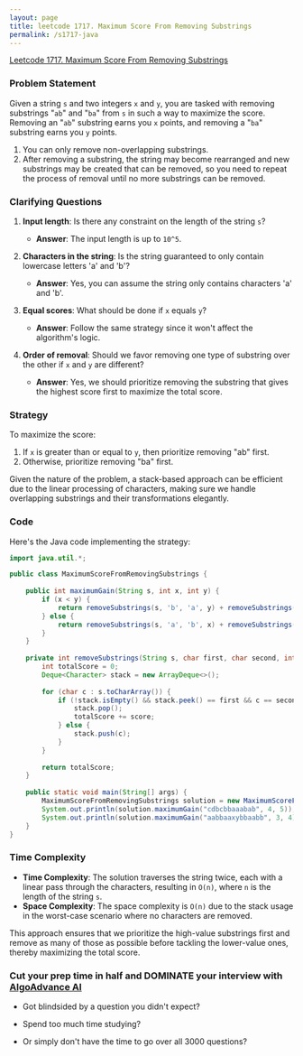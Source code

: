 ```yaml
---
layout: page
title: leetcode 1717. Maximum Score From Removing Substrings
permalink: /s1717-java
---
```

[Leetcode 1717. Maximum Score From Removing Substrings](https://algoadvance.github.io/algoadvance/l1717)
### Problem Statement

Given a string `s` and two integers `x` and `y`, you are tasked with removing substrings "`ab`" and "`ba`" from `s` in such a way to maximize the score. Removing an "`ab`" substring earns you `x` points, and removing a "`ba`" substring earns you `y` points.

1. You can only remove non-overlapping substrings.
2. After removing a substring, the string may become rearranged and new substrings may be created that can be removed, so you need to repeat the process of removal until no more substrings can be removed.

### Clarifying Questions

1. **Input length**: Is there any constraint on the length of the string `s`? 
   - **Answer**: The input length is up to `10^5`.

2. **Characters in the string**: Is the string guaranteed to only contain lowercase letters 'a' and 'b'?
   - **Answer**: Yes, you can assume the string only contains characters 'a' and 'b'.

3. **Equal scores**: What should be done if `x` equals `y`?
   - **Answer**: Follow the same strategy since it won't affect the algorithm's logic.

4. **Order of removal**: Should we favor removing one type of substring over the other if `x` and `y` are different?
   - **Answer**: Yes, we should prioritize removing the substring that gives the highest score first to maximize the total score.

### Strategy

To maximize the score:
1. If `x` is greater than or equal to `y`, then prioritize removing "ab" first.
2. Otherwise, prioritize removing "ba" first.

Given the nature of the problem, a stack-based approach can be efficient due to the linear processing of characters, making sure we handle overlapping substrings and their transformations elegantly.

### Code

Here's the Java code implementing the strategy:

```java
import java.util.*;

public class MaximumScoreFromRemovingSubstrings {
    
    public int maximumGain(String s, int x, int y) {
        if (x < y) {
            return removeSubstrings(s, 'b', 'a', y) + removeSubstrings(s, 'a', 'b', x);
        } else {
            return removeSubstrings(s, 'a', 'b', x) + removeSubstrings(s, 'b', 'a', y);
        }
    }
    
    private int removeSubstrings(String s, char first, char second, int score) {
        int totalScore = 0;
        Deque<Character> stack = new ArrayDeque<>();
        
        for (char c : s.toCharArray()) {
            if (!stack.isEmpty() && stack.peek() == first && c == second) {
                stack.pop();
                totalScore += score;
            } else {
                stack.push(c);
            }
        }
        
        return totalScore;
    }
    
    public static void main(String[] args) {
        MaximumScoreFromRemovingSubstrings solution = new MaximumScoreFromRemovingSubstrings();
        System.out.println(solution.maximumGain("cdbcbbaaabab", 4, 5)); // Output: 19
        System.out.println(solution.maximumGain("aabbaaxybbaabb", 3, 4)); // Output: 20
    }
}
```

### Time Complexity

- **Time Complexity**: The solution traverses the string twice, each with a linear pass through the characters, resulting in `O(n)`, where `n` is the length of the string `s`.
- **Space Complexity**: The space complexity is `O(n)` due to the stack usage in the worst-case scenario where no characters are removed.

This approach ensures that we prioritize the high-value substrings first and remove as many of those as possible before tackling the lower-value ones, thereby maximizing the total score.


### Cut your prep time in half and DOMINATE your interview with [AlgoAdvance AI](https://algoAdvance.com)

- Got blindsided by a question you didn't expect?

- Spend too much time studying?

- Or simply don't have the time to go over all 3000 questions?

